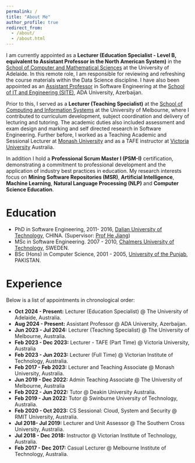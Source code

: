 ```yaml
---
permalink: /
title: "About Me"
author_profile: true
redirect_from: 
  - /about/
  - /about.html
---
```


I am currently appointed as a **Lecturer (Education Specialist - Level B, equivalent to Assistant Professor in the North American System)** in the [School of Computer and Mathematical Sciences](https://set.adelaide.edu.au/computer-and-mathematical-sciences/) at the University of Adelaide. In this remote role, I am responsible for reviewing and refreshing the course materials within the Data Science discipline. I have also been appointed as an [Assistant Professor](https://www.ada.edu.az/en/schools/site/members/faculty/374-najam-nazar) in Software Engineering at the [School of IT and Engineering (SITE)](https://www.ada.edu.az/en/schools/site), ADA University, Azerbaijan.

Prior to this, I served as a **Lecturer (Teaching Specialist)** at the [School of Computing and Information Systems](https://cis.unimelb.edu.au/) at the University of Melbourne, where I contributed to curriculum development, subject coordination and delivery of lecturing and tutoring. The academic duties also included assessment and exam design and marking and self directed research in Software Engineering. Further before, I worked as a Teaching Academic and Sessional Lecturer at [Monash University](https://www.monash.edu/it) and as a TAFE instructor at [Victoria University](https://www.vu.edu.au/study-at-vu/tafe) Australia.

In addition I hold a **Professional Scrum Master I (PSM-I)** certification, demonstrating a commitment to professional development and the application of industry best practices in education. My research interests focus on **Mining Software Repositories (MSR)**, **Artificial Intelligence**, **Machine Learning**, **Natural Language Processing (NLP)** and **Computer Science Education**.

# Education

- PhD in Software Engineering, 2011- 2016, [Dalian University of Technology]((https://ssdut.dlut.edu.cn/en.htm)), CHINA. (Supervisor: [Prof He Jiang](http://faculty.dlut.edu.cn/jianghe/en/index.htm))
- MSc in Software Engineering. 2007 - 2010, [Chalmers University of Technology](https://www.chalmers.se/en/departments/cse/), SWEDEN.
- BSc (Hons) in Computer Science, 2001 - 2005, [University of the Punjab](https://pucit.edu.pk/), PAKISTAN.

# Experience

Below is a list of appointments in chronological order:
- **Oct 2024 - Present:** Lecturer (Education Specialist) @ The University of Adelaide, Australia.
- **Aug 2024 - Present:** Assistant Professor @ ADA University, Azerbaijan.
- **Jun 2023 - Jul 2024:** Lecturer (Teaching Specialist) @ The University of Melbourne, Australia.
- **Feb 2023 - Dec 2023:** Lecturer - TAFE (Part Time) @ Victoria University, Australia
- **Feb 2023 - Jun 2023:** Lecturer (Full Time) @ Victorian Institute of Technology, Australia.
- **Feb 2017 - Feb 2023:** Lecturer and Teaching Associate @ Monash University, Australia.
- **Jun 2019 - Dec 2022:** Admin Teaching Associate @ The University of Melbourne, Australia
- **Feb 2022 - Jun 2022:** Tutor @ Deakin University Australia.
- **Feb 2019 - Jun 2022:** Tutor @ Swinburne University of Technology, Australia.
- **Feb 2020 - Oct 2023:** CS Sessional: Cloud, System and Security @ RMIT University, Australia.
- **Jul 2018- Jul 2019:** Lecturer and Unit Assessor @ The Southern Cross University, Australia.
- **Jul 2018 - Dec 2018:** Instructor @ Victorian Institute of Technology, Australia.
- **Feb 2017 - Dec 2017:** Casual Lecturer @ Melbourne Institute of Technology, Australia.